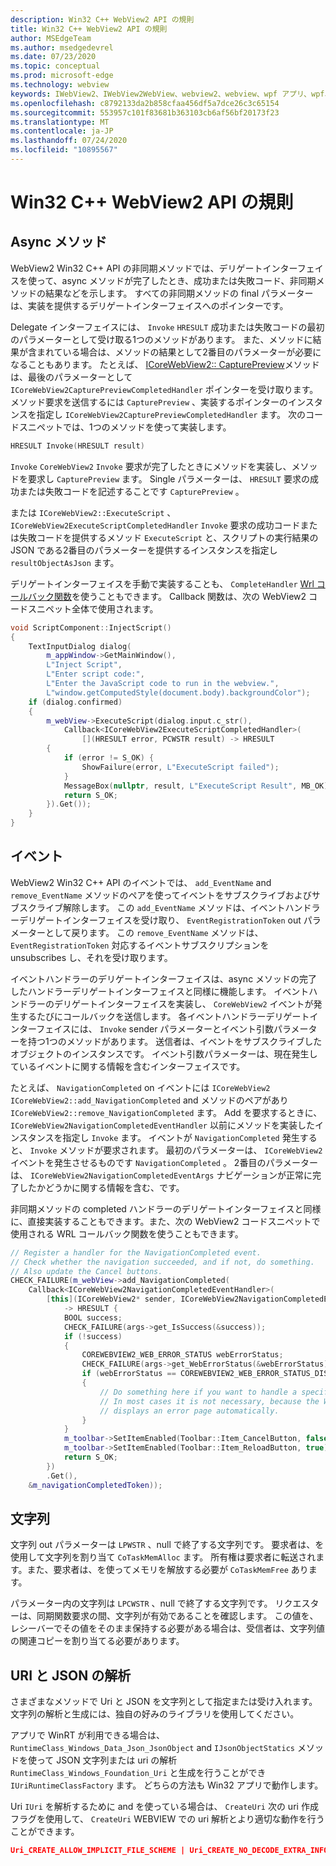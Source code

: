 ```yaml
---
description: Win32 C++ WebView2 API の規則
title: Win32 C++ WebView2 API の規則
author: MSEdgeTeam
ms.author: msedgedevrel
ms.date: 07/23/2020
ms.topic: conceptual
ms.prod: microsoft-edge
ms.technology: webview
keywords: IWebView2、IWebView2WebView、webview2、webview、wpf アプリ、wpf、edge、ICoreWebView2、ICoreWebView2Host、browser control、edge html
ms.openlocfilehash: c8792133da2b858cfaa456df5a7dce26c3c65154
ms.sourcegitcommit: 553957c101f83681b363103cb6af56bf20173f23
ms.translationtype: MT
ms.contentlocale: ja-JP
ms.lasthandoff: 07/24/2020
ms.locfileid: "10895567"
---
```

# Win32 C++ WebView2 API の規則  

## Async メソッド  

WebView2 Win32 C++ API の非同期メソッドでは、デリゲートインターフェイスを使って、async メソッドが完了したとき、成功または失敗コード、非同期メソッドの結果などを示します。  すべての非同期メソッドの final パラメーターは、実装を提供するデリゲートインターフェイスへのポインターです。  

Delegate インターフェイスには、 `Invoke` `HRESULT` 成功または失敗コードの最初のパラメーターとして受け取る1つのメソッドがあります。  また、メソッドに結果が含まれている場合は、メソッドの結果として2番目のパラメーターが必要になることもあります。  たとえば、 [ICoreWebView2:: CapturePreview][Webview2ReferenceWin3209538Icorewebview2CapturePreview]メソッドは、最後のパラメーターとして `ICoreWebView2CapturePreviewCompletedHandler` ポインターを受け取ります。  メソッド要求を送信するには `CapturePreview` 、実装するポインターのインスタンスを指定し `ICoreWebView2CapturePreviewCompletedHandler` ます。  次のコードスニペットでは、1つのメソッドを使って実装します。  

```cpp
HRESULT Invoke(HRESULT result)
```  

`Invoke` `CoreWebView2` `Invoke` 要求が完了したときにメソッドを実装し、メソッドを要求し `CapturePreview` ます。  Single パラメーターは、 `HRESULT` 要求の成功または失敗コードを記述することです `CapturePreview` 。  

または `ICoreWebView2::ExecuteScript` 、 `ICoreWebView2ExecuteScriptCompletedHandler` `Invoke` 要求の成功コードまたは失敗コードを提供するメソッド `ExecuteScript` と、スクリプトの実行結果の JSON である2番目のパラメーターを提供するインスタンスを指定し `resultObjectAsJson` ます。  

デリゲートインターフェイスを手動で実装することも、 `CompleteHandler` [Wrl コールバック関数][CppCxWrlCallbackFunction]を使うこともできます。  Callback 関数は、次の WebView2 コードスニペット全体で使用されます。  

```cpp
void ScriptComponent::InjectScript()
{
    TextInputDialog dialog(
        m_appWindow->GetMainWindow(),
        L"Inject Script",
        L"Enter script code:",
        L"Enter the JavaScript code to run in the webview.",
        L"window.getComputedStyle(document.body).backgroundColor");
    if (dialog.confirmed)
    {
        m_webView->ExecuteScript(dialog.input.c_str(),
            Callback<ICoreWebView2ExecuteScriptCompletedHandler>(
                [](HRESULT error, PCWSTR result) -> HRESULT
        {
            if (error != S_OK) {
                ShowFailure(error, L"ExecuteScript failed");
            }
            MessageBox(nullptr, result, L"ExecuteScript Result", MB_OK);
            return S_OK;
        }).Get());
    }
}
```  

## イベント  

WebView2 Win32 C++ API のイベントでは、 `add_EventName` and `remove_EventName` メソッドのペアを使ってイベントをサブスクライブおよびサブスクライブ解除します。  この `add_EventName` メソッドは、イベントハンドラーデリゲートインターフェイスを受け取り、 `EventRegistrationToken` out パラメーターとして戻ります。  この `remove_EventName` メソッドは、 `EventRegistrationToken` 対応するイベントサブスクリプションを unsubscribes し、それを受け取ります。  

イベントハンドラーのデリゲートインターフェイスは、async メソッドの完了したハンドラーデリゲートインターフェイスと同様に機能します。  イベントハンドラーのデリゲートインターフェイスを実装し、 `CoreWebView2` イベントが発生するたびにコールバックを送信します。  各イベントハンドラーデリゲートインターフェイスには、 `Invoke` sender パラメーターとイベント引数パラメーターを持つ1つのメソッドがあります。  送信者は、イベントをサブスクライブしたオブジェクトのインスタンスです。  イベント引数パラメーターは、現在発生しているイベントに関する情報を含むインターフェイスです。  

たとえば、 `NavigationCompleted` on イベントには `ICoreWebView2` `ICoreWebView2::add_NavigationCompleted` and メソッドのペアがあり `ICoreWebView2::remove_NavigationCompleted` ます。  Add を要求するときに、 `ICoreWebView2NavigationCompletedEventHandler` 以前にメソッドを実装したインスタンスを指定し `Invoke` ます。  イベントが `NavigationCompleted` 発生すると、 `Invoke` メソッドが要求されます。  最初のパラメーターは、 `ICoreWebView2` イベントを発生させるものです `NavigationCompleted` 。  2番目のパラメーターは、 `ICoreWebView2NavigationCompletedEventArgs` ナビゲーションが正常に完了したかどうかに関する情報を含む、です。  

非同期メソッドの completed ハンドラーのデリゲートインターフェイスと同様に、直接実装することもできます。また、次の WebView2 コードスニペットで使用される WRL コールバック関数を使うこともできます。  

```cpp
// Register a handler for the NavigationCompleted event.
// Check whether the navigation succeeded, and if not, do something.
// Also update the Cancel buttons.
CHECK_FAILURE(m_webView->add_NavigationCompleted(
    Callback<ICoreWebView2NavigationCompletedEventHandler>(
        [this](ICoreWebView2* sender, ICoreWebView2NavigationCompletedEventArgs* args)
            -> HRESULT {
            BOOL success;
            CHECK_FAILURE(args->get_IsSuccess(&success));
            if (!success)
            {
                COREWEBVIEW2_WEB_ERROR_STATUS webErrorStatus;
                CHECK_FAILURE(args->get_WebErrorStatus(&webErrorStatus));
                if (webErrorStatus == COREWEBVIEW2_WEB_ERROR_STATUS_DISCONNECTED)
                {
                    // Do something here if you want to handle a specific error case.
                    // In most cases it is not necessary, because the WebView
                    // displays an error page automatically.
                }
            }
            m_toolbar->SetItemEnabled(Toolbar::Item_CancelButton, false);
            m_toolbar->SetItemEnabled(Toolbar::Item_ReloadButton, true);
            return S_OK;
        })
        .Get(),
    &m_navigationCompletedToken));
```  

## 文字列  

文字列 out パラメーターは `LPWSTR` 、null で終了する文字列です。  要求者は、を使用して文字列を割り当て `CoTaskMemAlloc` ます。  所有権は要求者に転送されます。また、要求者は、を使ってメモリを解放する必要が `CoTaskMemFree` あります。  

パラメーター内の文字列は `LPCWSTR` 、null で終了する文字列です。  リクエスターは、同期関数要求の間、文字列が有効であることを確認します。  この値を、レシーバーでその値をそのまま保持する必要がある場合は、受信者は、文字列値の関連コピーを割り当てる必要があります。  

## URI と JSON の解析  

さまざまなメソッドで Uri と JSON を文字列として指定または受け入れます。  文字列の解析と生成には、独自の好みのライブラリを使用してください。  

アプリで WinRT が利用できる場合は、 `RuntimeClass_Windows_Data_Json_JsonObject` and `IJsonObjectStatics` メソッドを使って JSON 文字列または uri の解析 `RuntimeClass_Windows_Foundation_Uri` と生成を行うことができ `IUriRuntimeClassFactory` ます。  どちらの方法も Win32 アプリで動作します。  

Uri `IUri` を解析するために and を使っている場合は、 `CreateUri` 次の uri 作成フラグを使用して、 `CreateUri` WEBVIEW での uri 解析とより適切な動作を行うことができます。  

```json
Uri_CREATE_ALLOW_IMPLICIT_FILE_SCHEME | Uri_CREATE_NO_DECODE_EXTRA_INFO
```  

<!-- links -->  

[Webview2ReferenceWin3209538Icorewebview2CapturePreview]: ../reference/win32/0-9-538/icorewebview2.md#capturepreview "CapturePreview-インターフェイス ICoreWebView2 |Microsoft ドキュメント"  

[CppCxWrlCallbackFunction]: /cpp/cppcx/wrl/callback-function-wrl "コールバック関数 (WRL) |Microsoft ドキュメント"  
